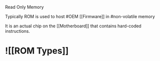 Read Only Memory

Typically ROM is used to host #OEM [[Firmware]] in #non-volatile memory

It is an actual chip on the [[Motherboard]] that contains hard-coded instructions.
# ![[ROM Types]]

